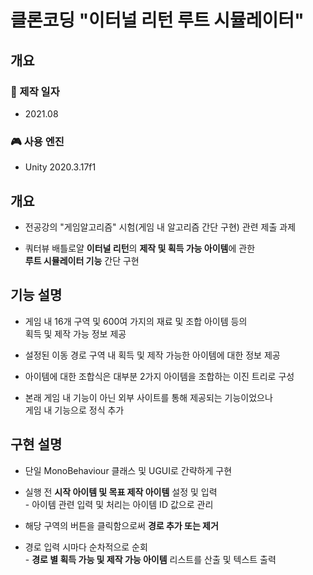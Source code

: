 # 클론코딩 "이터널 리턴 루트 시뮬레이터"

## 개요

### 📅 제작 일자
- 2021.08

### 🎮 사용 엔진
- Unity 2020.3.17f1

## 개요
- 전공강의 "게임알고리즘" 시험(게임 내 알고리즘 간단 구현) 관련 제출 과제

- 쿼터뷰 배틀로얄 **이터널 리턴**의 **제작 및 획득 가능 아이템**에 관한  
 **루트 시뮬레이터 기능** 간단 구현

## 기능 설명
- 게임 내 16개 구역 및 600여 가지의 재료 및 조합 아이템 등의  
획득 및 제작 가능 정보 제공

- 설정된 이동 경로 구역 내 획득 및 제작 가능한 아이템에 대한 정보 제공

- 아이템에 대한 조합식은 대부분 2가지 아이템을 조합하는 이진 트리로 구성

- 본래 게임 내 기능이 아닌 외부 사이트를 통해 제공되는 기능이었으나  
게임 내 기능으로 정식 추가

## 구현 설명
- 단일 MonoBehaviour 클래스 및 UGUI로 간략하게 구현

- 실행 전 **시작 아이템 및 목표 제작 아이템** 설정 및 입력  
        - 아이템 관련 입력 및 처리는 아이템 ID 값으로 관리  

- 해당 구역의 버튼을 클릭함으로써 **경로 추가 또는 제거**

- 경로 입력 시마다 순차적으로 순회  
        - **경로 별 획득 가능 및 제작 가능 아이템** 리스트를 산출 및 텍스트 출력
